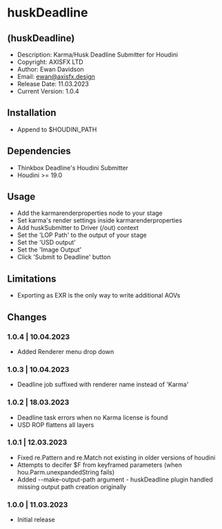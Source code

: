 # huskDeadline

## (huskDeadline)

* Description: Karma/Husk Deadline Submitter for Houdini
* Copyright: AXISFX LTD
* Author: Ewan Davidson
* Email: ewan@axisfx.design
* Release Date: 11.03.2023
* Current Version: 1.0.4

## Installation

* Append to $HOUDINI_PATH

## Dependencies

* Thinkbox Deadline's Houdini Submitter
* Houdini >= 19.0

## Usage

* Add the karmarenderproperties node to your stage
* Set karma's render settings inside karmarenderproperties
* Add huskSubmitter to Driver (/out) context
* Set the 'LOP Path' to the output of your stage
* Set the 'USD output'
* Set the 'Image Output'
* Click 'Submit to Deadline' button

## Limitations

* Exporting as EXR is the only way to write additional AOVs

## Changes

### 1.0.4  |  10.04.2023

* Added Renderer menu drop down

### 1.0.3  |  10.04.2023

* Deadline job suffixed with renderer name instead of 'Karma'

### 1.0.2  |  18.03.2023

* Deadline task errors when no Karma license is found
* USD ROP flattens all layers

### 1.0.1  |  12.03.2023

* Fixed re.Pattern and re.Match not existing in older versions of houdini
* Attempts to decifer $F from keyframed parameters (when hou.Parm.unexpandedString fails)
* Added --make-output-path argument - huskDeadline plugin handled missing output path creation originally

### 1.0.0  |  11.03.2023

* Initial release